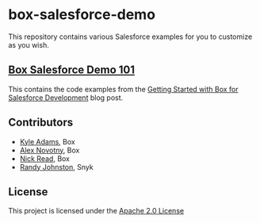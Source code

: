 # box-salesforce-demo

This repository contains various Salesforce examples for you to customize as you wish. 

## [Box Salesforce Demo 101](https://github.com/box-community/box-salesforce-demo-101)

This contains the code examples from the [Getting Started with Box for Salesforce Development](https://medium.com/@anovotny_12970/getting-started-with-box-for-salesforce-development-824ab538ea13) blog post. 

## Contributors

* [Kyle Adams](https://github.com/kylefernandadams), Box
* [Alex Novotny](https://github.com/anovotny), Box
* [Nick Read](https://github.com/anovotny), Box
* [Randy Johnston](https://github.com/randyjohnston), Snyk

## License

This project is licensed under the [Apache 2.0 License](LICENSE)
